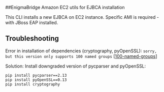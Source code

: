 ##EnigmaBridge Amazon EC2 utils for EJBCA installation

This CLI installs a new EJBCA on EC2 instance. Specific AMI is required - with JBoss EAP installed.

## Troubleshooting
Error in installation of dependencies (cryptography, pyOpenSSL):
`sorry, but this version only supports 100 named groups` \[[100-named-groups]\]

Solution:
Install downgraded version of pycparser and pyOpenSSL:

```
pip install pycparser==2.13
pip install pyOpenSSL==0.13
pip install cryptography
```


[100-named-groups]: https://community.letsencrypt.org/t/certbot-auto-fails-while-setting-up-virtual-environment-complains-about-package-hashes/20529/18

